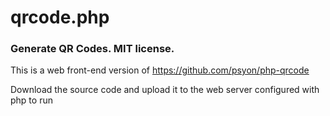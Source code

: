 # qrcode.php

### Generate QR Codes. MIT license.

This is a web front-end version of https://github.com/psyon/php-qrcode

Download the source code and upload it to the web server configured with php to run
